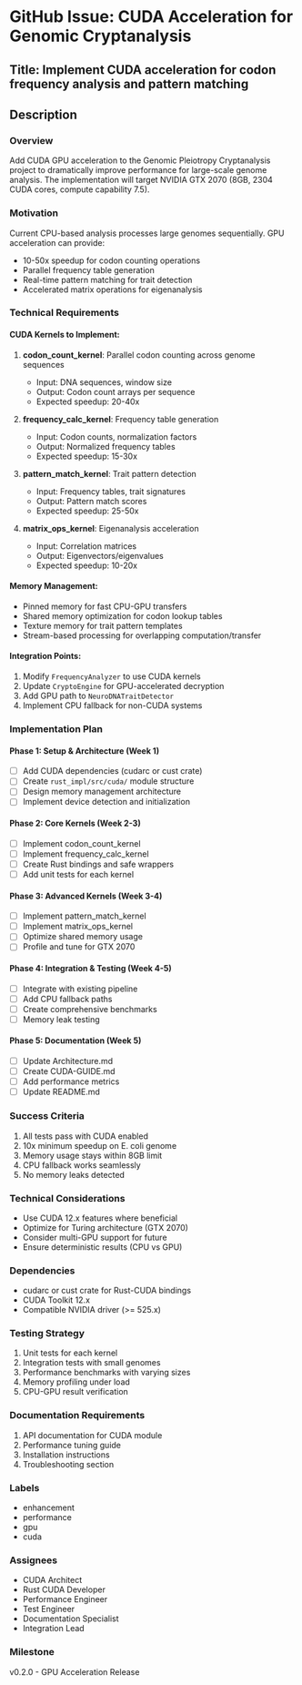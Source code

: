 # GitHub Issue: CUDA Acceleration for Genomic Cryptanalysis

## Title: Implement CUDA acceleration for codon frequency analysis and pattern matching

## Description

### Overview
Add CUDA GPU acceleration to the Genomic Pleiotropy Cryptanalysis project to dramatically improve performance for large-scale genome analysis. The implementation will target NVIDIA GTX 2070 (8GB, 2304 CUDA cores, compute capability 7.5).

### Motivation
Current CPU-based analysis processes large genomes sequentially. GPU acceleration can provide:
- 10-50x speedup for codon counting operations
- Parallel frequency table generation
- Real-time pattern matching for trait detection
- Accelerated matrix operations for eigenanalysis

### Technical Requirements

#### CUDA Kernels to Implement:
1. **codon_count_kernel**: Parallel codon counting across genome sequences
   - Input: DNA sequences, window size
   - Output: Codon count arrays per sequence
   - Expected speedup: 20-40x

2. **frequency_calc_kernel**: Frequency table generation
   - Input: Codon counts, normalization factors
   - Output: Normalized frequency tables
   - Expected speedup: 15-30x

3. **pattern_match_kernel**: Trait pattern detection
   - Input: Frequency tables, trait signatures
   - Output: Pattern match scores
   - Expected speedup: 25-50x

4. **matrix_ops_kernel**: Eigenanalysis acceleration
   - Input: Correlation matrices
   - Output: Eigenvectors/eigenvalues
   - Expected speedup: 10-20x

#### Memory Management:
- Pinned memory for fast CPU-GPU transfers
- Shared memory optimization for codon lookup tables
- Texture memory for trait pattern templates
- Stream-based processing for overlapping computation/transfer

#### Integration Points:
1. Modify `FrequencyAnalyzer` to use CUDA kernels
2. Update `CryptoEngine` for GPU-accelerated decryption
3. Add GPU path to `NeuroDNATraitDetector`
4. Implement CPU fallback for non-CUDA systems

### Implementation Plan

#### Phase 1: Setup & Architecture (Week 1)
- [ ] Add CUDA dependencies (cudarc or cust crate)
- [ ] Create `rust_impl/src/cuda/` module structure
- [ ] Design memory management architecture
- [ ] Implement device detection and initialization

#### Phase 2: Core Kernels (Week 2-3)
- [ ] Implement codon_count_kernel
- [ ] Implement frequency_calc_kernel
- [ ] Create Rust bindings and safe wrappers
- [ ] Add unit tests for each kernel

#### Phase 3: Advanced Kernels (Week 3-4)
- [ ] Implement pattern_match_kernel
- [ ] Implement matrix_ops_kernel
- [ ] Optimize shared memory usage
- [ ] Profile and tune for GTX 2070

#### Phase 4: Integration & Testing (Week 4-5)
- [ ] Integrate with existing pipeline
- [ ] Add CPU fallback paths
- [ ] Create comprehensive benchmarks
- [ ] Memory leak testing

#### Phase 5: Documentation (Week 5)
- [ ] Update Architecture.md
- [ ] Create CUDA-GUIDE.md
- [ ] Add performance metrics
- [ ] Update README.md

### Success Criteria
1. All tests pass with CUDA enabled
2. 10x minimum speedup on E. coli genome
3. Memory usage stays within 8GB limit
4. CPU fallback works seamlessly
5. No memory leaks detected

### Technical Considerations
- Use CUDA 12.x features where beneficial
- Optimize for Turing architecture (GTX 2070)
- Consider multi-GPU support for future
- Ensure deterministic results (CPU vs GPU)

### Dependencies
- cudarc or cust crate for Rust-CUDA bindings
- CUDA Toolkit 12.x
- Compatible NVIDIA driver (>= 525.x)

### Testing Strategy
1. Unit tests for each kernel
2. Integration tests with small genomes
3. Performance benchmarks with varying sizes
4. Memory profiling under load
5. CPU-GPU result verification

### Documentation Requirements
1. API documentation for CUDA module
2. Performance tuning guide
3. Installation instructions
4. Troubleshooting section

### Labels
- enhancement
- performance
- gpu
- cuda

### Assignees
- CUDA Architect
- Rust CUDA Developer
- Performance Engineer
- Test Engineer
- Documentation Specialist
- Integration Lead

### Milestone
v0.2.0 - GPU Acceleration Release